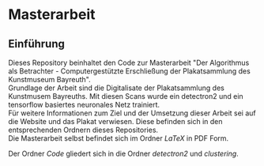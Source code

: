 # Masterarbeit

## Einführung

Dieses Repository beinhaltet den Code zur Masterarbeit  "Der Algorithmus als Betrachter - Computergestützte Erschließung der Plakatsammlung des Kunstmuseum Bayreuth".  
Grundlage der Arbeit sind die Digitalisate der Plakatsammlung des Kunstmusem Bayreuths. Mit diesen Scans wurde ein detectron2 und ein tensorflow basiertes neuronales Netz trainiert.  
Für weitere Informationen zum Ziel und der Umsetzung dieser Arbeit sei auf die Website und das Plakat verwiesen. Diese befinden sich in den entsprechenden Ordnern dieses Repositories.  
Die Masterarbeit selbst befindet sich im Ordner _LaTeX_ in PDF Form.  

Der Ordner _Code_ gliedert sich in die Ordner _detectron2_ und _clustering_.
